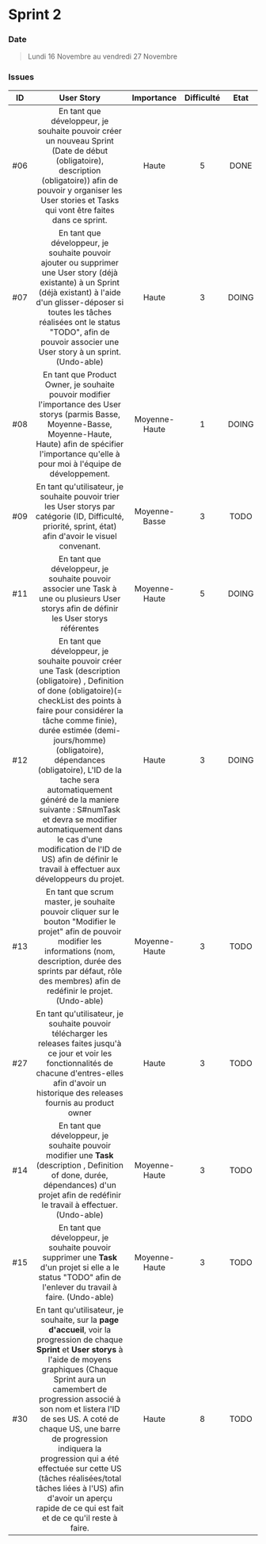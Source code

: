 # Sprint 2

### Date

> Lundi 16 Novembre au vendredi 27 Novembre

### Issues

|  ID  |                            User Story                             | Importance | Difficulté | Etat |
| :--: | :----------------------------------------------------------: | :-----: | :-----------: | :--: |
| #06 | En tant que développeur, je souhaite pouvoir créer un nouveau Sprint (Date de début (obligatoire), description (obligatoire)) afin de pouvoir y organiser les User stories et Tasks qui vont être faites dans ce sprint. | Haute | 5 | DONE |
| #07 | En tant que développeur, je souhaite pouvoir ajouter ou supprimer une User story (déjà existante) à un Sprint (déjà existant) à l'aide d'un glisser-déposer si toutes les tâches réalisées ont le status "TODO", afin de pouvoir associer une User story à un sprint. (Undo-able) | Haute | 3 | DOING |
| #08 | En tant que Product Owner, je souhaite pouvoir modifier l'importance des User storys (parmis Basse, Moyenne-Basse, Moyenne-Haute, Haute) afin de spécifier l'importance qu'elle à pour moi à l'équipe de développement. | Moyenne-Haute | 1 | DOING |
| #09 | En tant qu'utilisateur, je souhaite pouvoir trier les User storys par catégorie (ID, Difficulté, priorité, sprint, état) afin d'avoir le visuel convenant. | Moyenne-Basse | 3 | TODO |
| #11 | En tant que développeur, je souhaite pouvoir associer une Task à une ou plusieurs User storys afin de définir les User storys référentes | Moyenne-Haute | 5 | DOING |
| #12 | En tant que développeur, je souhaite pouvoir créer une Task (description (obligatoire) , Definition of done (obligatoire)(= checkList des points à faire pour considérer la tâche comme finie), durée estimée (demi-jours/homme)(obligatoire), dépendances (obligatoire), L'ID de la tache sera automatiquement généré de la maniere suivante : S<numsprint>#numTask et devra se modifier automatiquement dans le cas d'une modification de l'ID de US) afin de définir le travail à effectuer aux développeurs du projet. | Haute | 3 | DOING |
| #13 | En tant que scrum master, je souhaite pouvoir cliquer sur le bouton "Modifier le projet" afin de pouvoir modifier les informations (nom, description, durée des sprints par défaut, rôle des membres) afin de redéfinir le projet. (Undo-able) | Moyenne-Haute | 3 | TODO |
| #27 | En tant qu'utilisateur, je souhaite pouvoir télécharger les releases faites jusqu'à ce jour et voir les fonctionnalités de chacune d'entres-elles afin d'avoir un historique des releases fournis au product owner | Haute | 3 | TODO |
| #14 | En tant que développeur, je souhaite pouvoir modifier une **Task** (description , Definition of done, durée, dépendances) d'un projet afin de redéfinir le travail à effectuer. (Undo-able) | Moyenne-Haute | 3 |TODO|
| #15 | En tant que développeur, je souhaite pouvoir supprimer une **Task** d'un projet si elle a le status "TODO" afin de l'enlever du travail à faire. (Undo-able) | Moyenne-Haute | 3 |TODO|
| #30 | En tant qu'utilisateur, je souhaite, sur la **page d'accueil**, voir la progression de chaque **Sprint** et **User storys** à l'aide de moyens graphiques (Chaque Sprint aura un camembert de progression associé à son nom et listera l'ID de ses US. A coté de chaque US, une barre de progression indiquera la progression qui a été effectuée sur cette US (tâches réalisées/total tâches liées à l'US)  afin d'avoir un aperçu rapide de ce qui est fait et de ce qu'il reste à faire.  | Haute | 8 |TODO|

